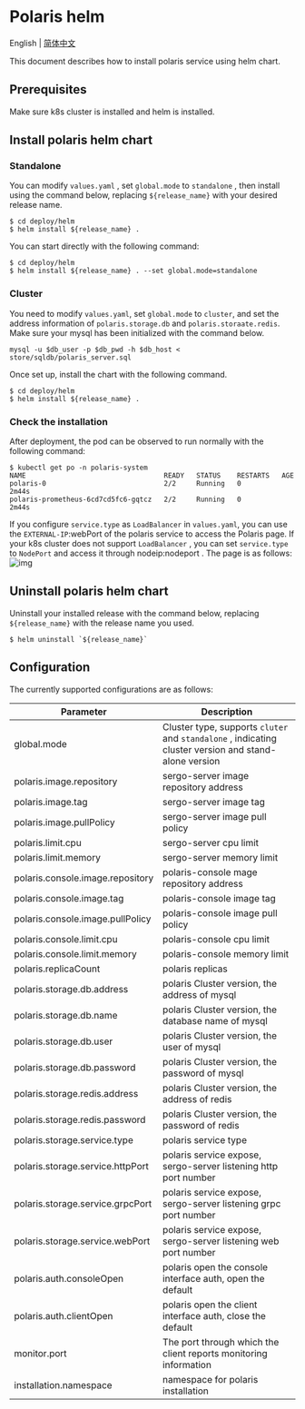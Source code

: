# Polaris helm

English | [简体中文](./README-zh.md)

This document describes how to install polaris service using helm chart.

## Prerequisites

Make sure k8s cluster is installed and helm is installed.

## Install polaris helm chart

### Standalone

You can modify `values.yaml` , set `global.mode` to `standalone` , then install using the command below,
replacing `${release_name}` with your desired release name.

```shell
$ cd deploy/helm
$ helm install ${release_name} . 
```

You can start directly with the following command:

```shell
$ cd deploy/helm
$ helm install ${release_name} . --set global.mode=standalone
```

### Cluster

You need to modify `values.yaml`, set `global.mode` to `cluster`, and set the address information
of `polaris.storage.db` and `polaris.storaate.redis`. Make sure your mysql has been initialized with the command below.

```shell
mysql -u $db_user -p $db_pwd -h $db_host < store/sqldb/polaris_server.sql
```

Once set up, install the chart with the following command.

```shell
$ cd deploy/helm
$ helm install ${release_name} . 
```

### Check the installation

After deployment, the pod can be observed to run normally with the following command:

```shell
$ kubectl get po -n polaris-system
NAME                                  READY   STATUS    RESTARTS   AGE
polaris-0                             2/2     Running   0          2m44s
polaris-prometheus-6cd7cd5fc6-gqtcz   2/2     Running   0          2m44s
```

If you configure `service.type` as `LoadBalancer` in `values.yaml`, you can use the `EXTERNAL-IP`:webPort of the polaris
service to access the Polaris page. If your k8s cluster does not support `LoadBalancer` , you can set `service.type`
to `NodePort` and access it through nodeip:nodeport . The page is as follows:
![img](./images/polaris.png)

## Uninstall polaris helm chart

Uninstall your installed release with the command below, replacing `${release_name}` with the release name you used.

```shell
$ helm uninstall `${release_name}`
```

## Configuration

The currently supported configurations are as follows:

| Parameter                            | Description                              |
|--------------------------------------|--------------------------------------|
|global.mode                           | Cluster type, supports `cluter` and `standalone` , indicating cluster version and stand-alone version|
|polaris.image.repository              | sergo-server image repository address|
|polaris.image.tag                     | sergo-server image tag|
|polaris.image.pullPolicy              | sergo-server image pull policy|
|polaris.limit.cpu                     | sergo-server cpu limit|
|polaris.limit.memory                  | sergo-server memory limit|
|polaris.console.image.repository      | polaris-console mage repository address|
|polaris.console.image.tag             | polaris-console image tag|
|polaris.console.image.pullPolicy      | polaris-console image pull policy|
|polaris.console.limit.cpu             | polaris-console cpu limit|
|polaris.console.limit.memory          | polaris-console memory limit|
|polaris.replicaCount                  | polaris replicas|
|polaris.storage.db.address            | polaris Cluster version, the address of mysql|
|polaris.storage.db.name               | polaris Cluster version, the database name of mysql|
|polaris.storage.db.user               | polaris Cluster version, the user of mysql|
|polaris.storage.db.password           | polaris Cluster version, the password of mysql|
|polaris.storage.redis.address         | polaris Cluster version, the address of redis|
|polaris.storage.redis.password        | polaris Cluster version, the password of redis|
|polaris.storage.service.type          | polaris service type|
|polaris.storage.service.httpPort      | polaris service expose, sergo-server listening http port number|
|polaris.storage.service.grpcPort      | polaris service expose, sergo-server listening grpc port number|
|polaris.storage.service.webPort       | polaris service expose, sergo-server listening web  port number|
|polaris.auth.consoleOpen              | polaris open the console interface auth, open the default|
|polaris.auth.clientOpen               | polaris open the client interface auth, close the default|
|monitor.port                          | The port through which the client reports monitoring information|
|installation.namespace                | namespace for polaris installation|
